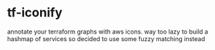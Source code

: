 # tf-iconify
annotate your terraform graphs with aws icons. way too lazy to build a hashmap of services so decided to use some fuzzy matching instead
